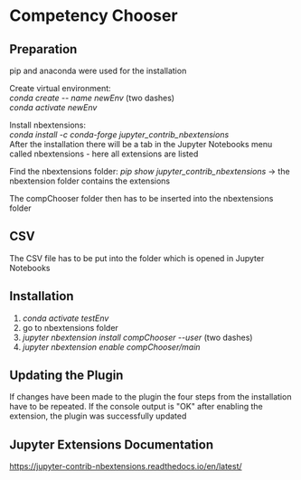 # Competency Chooser

## Preparation
pip and anaconda were used for the installation

Create virtual environment:   
*conda create -- name newEnv* (two dashes)   
*conda activate newEnv*  

Install nbextensions:   
*conda install -c conda-forge jupyter_contrib_nbextensions*  
After the installation there will be a tab in the Jupyter Notebooks menu called nbextensions - here all extensions are listed

Find the nbextensions folder:
*pip show jupyter_contrib_nbextensions* -> the nbextension folder contains the extensions

The compChooser folder then has to be inserted into the nbextensions folder

## CSV
The CSV file has to be put into the folder which is opened in Jupyter Notebooks

## Installation
1. *conda activate testEnv*
2. go to nbextensions folder
3. *jupyter nbextension install compChooser --user* (two dashes)  
4. *jupyter nbextension enable compChooser/main*

## Updating the Plugin
If changes have been made to the plugin the four steps from the installation have to be repeated. If the console output is "OK" after enabling the extension, the plugin was successfully updated

## Jupyter Extensions Documentation
https://jupyter-contrib-nbextensions.readthedocs.io/en/latest/
